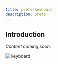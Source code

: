 ```yaml
---
title: prefs-keyboard
description: prefs
---
```


## Introduction
 *Content coming soon.*

![Keyboard](../../../img/pref-keyboard.png)
